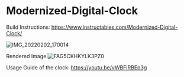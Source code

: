 # Modernized-Digital-Clock
Build Instructions: https://www.instructables.com/Modernized-Digital-Clock/

![IMG_20220202_170014](https://user-images.githubusercontent.com/87944335/152295671-bcc7d6e5-fa2b-40a5-8fc2-e34851b56b7a.jpg)

Rendered Image
![FAG5CKHKYLK3PZ0](https://user-images.githubusercontent.com/87944335/192938842-32029ad3-6837-46dd-99b3-a0c8998dae17.png)

Usage Guide of the clock: https://youtu.be/vWBFiRBEp3g
